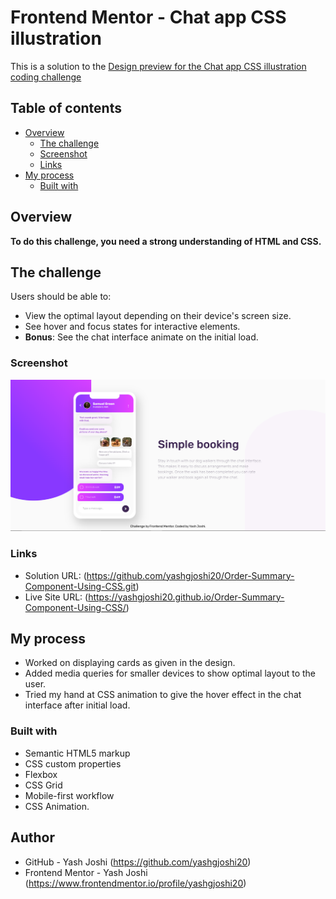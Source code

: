 # Frontend Mentor - Chat app CSS illustration

This is a solution to the [Design preview for the Chat app CSS illustration coding challenge](./design/desktop-preview.jpg)

## Table of contents

- [Overview](#overview)
  - [The challenge](#the-challenge)
  - [Screenshot](#screenshot)
  - [Links](#links)
- [My process](#my-process)
  - [Built with](#built-with)

## Overview

**To do this challenge, you need a strong understanding of HTML and CSS.**

## The challenge

Users should be able to:

- View the optimal layout depending on their device's screen size.
- See hover and focus states for interactive elements.
- **Bonus**: See the chat interface animate on the initial load.

### Screenshot

![](./Screenshot.PNG)

### Links

- Solution URL: (https://github.com/yashgjoshi20/Order-Summary-Component-Using-CSS.git)
- Live Site URL: (https://yashgjoshi20.github.io/Order-Summary-Component-Using-CSS/)

## My process

- Worked on displaying cards as given in the design.
- Added media queries for smaller devices to show optimal layout to the user.
- Tried my hand at CSS animation to give the hover effect in the chat interface after initial load.

### Built with

- Semantic HTML5 markup
- CSS custom properties
- Flexbox
- CSS Grid
- Mobile-first workflow
- CSS Animation.

 ## Author

- GitHub - Yash Joshi (https://github.com/yashgjoshi20)
- Frontend Mentor - Yash Joshi (https://www.frontendmentor.io/profile/yashgjoshi20)